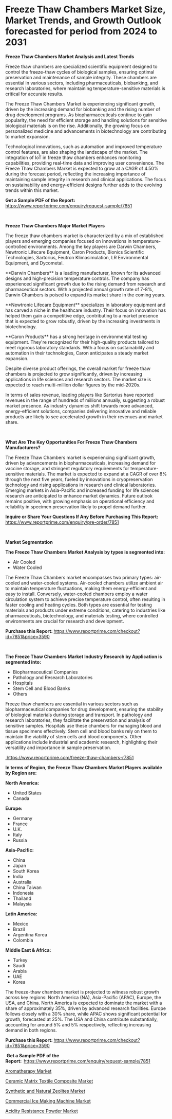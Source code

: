 <p><h1>Freeze Thaw Chambers Market Size, Market Trends, and Growth Outlook forecasted for period from 2024 to 2031</h1></p><p><strong>Freeze Thaw Chambers Market Analysis and Latest Trends</strong></p>
<p><p>Freeze thaw chambers are specialized scientific equipment designed to control the freeze-thaw cycles of biological samples, ensuring optimal preservation and maintenance of sample integrity. These chambers are essential in various sectors, including pharmaceuticals, biobanking, and research laboratories, where maintaining temperature-sensitive materials is critical for accurate results.</p><p>The Freeze Thaw Chambers Market is experiencing significant growth, driven by the increasing demand for biobanking and the rising number of drug development programs. As biopharmaceuticals continue to gain popularity, the need for efficient storage and handling solutions for sensitive biological materials is on the rise. Additionally, the growing focus on personalized medicine and advancements in biotechnology are contributing to market expansion.</p><p>Technological innovations, such as automation and improved temperature control features, are also shaping the landscape of the market. The integration of IoT in freeze thaw chambers enhances monitoring capabilities, providing real-time data and improving user convenience. The Freeze Thaw Chambers Market is expected to grow at a CAGR of 4.50% during the forecast period, reflecting the increasing importance of maintaining sample integrity in research and clinical applications. The focus on sustainability and energy-efficient designs further adds to the evolving trends within this market.</p></p>
<p><strong>Get a Sample PDF of the Report:&nbsp;</strong> <a href="https://www.reportprime.com/enquiry/request-sample/7851?utm_campaign=1596&utm_medium=2&utm_source=Github&utm_content=ia&utm_term=18102024&utm_id=freeze-thaw-chambers">https://www.reportprime.com/enquiry/request-sample/7851</a></p>
<p>&nbsp;</p>
<p><strong>Freeze Thaw Chambers Major Market Players</strong></p>
<p><p>The freeze thaw chambers market is characterized by a mix of established players and emerging companies focused on innovations in temperature-controlled environments. Among the key players are Darwin Chambers, Newtronic Lifecare Equipment, Caron Products, Bionics Scientific Technologies, Sartorius, Feutron Klimasimulation, LR Environmental Equipment, and Dycometal.</p><p>**Darwin Chambers** is a leading manufacturer, known for its advanced designs and high-precision temperature controls. The company has experienced significant growth due to the rising demand from research and pharmaceutical sectors. With a projected annual growth rate of 7-8%, Darwin Chambers is poised to expand its market share in the coming years.</p><p>**Newtronic Lifecare Equipment** specializes in laboratory equipment and has carved a niche in the healthcare industry. Their focus on innovation has helped them gain a competitive edge, contributing to a market presence that is expected to grow robustly, driven by the increasing investments in biotechnology.</p><p>**Caron Products** has a strong heritage in environmental testing equipment. They're recognized for their high-quality products tailored to meet rigorous laboratory standards. With a focus on sustainability and automation in their technologies, Caron anticipates a steady market expansion.</p><p>Despite diverse product offerings, the overall market for freeze thaw chambers is projected to grow significantly, driven by increasing applications in life sciences and research sectors. The market size is expected to reach multi-million dollar figures by the mid-2020s.</p><p>In terms of sales revenue, leading players like Sartorius have reported revenues in the range of hundreds of millions annually, suggesting a robust market presence. As industry dynamics shift towards more advanced, energy-efficient solutions, companies delivering innovative and reliable products are likely to see accelerated growth in their revenues and market share.</p></p>
<p>&nbsp;</p>
<p><strong>What Are The Key Opportunities For Freeze Thaw Chambers Manufacturers?</strong></p>
<p><p>The Freeze Thaw Chambers market is experiencing significant growth, driven by advancements in biopharmaceuticals, increasing demand for vaccine storage, and stringent regulatory requirements for temperature-sensitive materials. The market is expected to expand at a CAGR of over 8% through the next five years, fueled by innovations in cryopreservation technology and rising applications in research and clinical laboratories. Emerging markets in Asia-Pacific and increased funding for life sciences research are anticipated to enhance market dynamics. Future outlook remains positive, with growing emphasis on operational efficiency and reliability in specimen preservation likely to propel demand further.</p></p>
<p><strong>Inquire or Share Your Questions If Any Before Purchasing This Report:</strong> <a href="https://www.reportprime.com/enquiry/pre-order/7851?utm_campaign=1596&utm_medium=2&utm_source=Github&utm_content=ia&utm_term=18102024&utm_id=freeze-thaw-chambers">https://www.reportprime.com/enquiry/pre-order/7851</a></p>
<p>&nbsp;</p>
<p><strong>Market Segmentation</strong></p>
<p><strong>The Freeze Thaw Chambers Market Analysis by types is segmented into:</strong></p>
<p><ul><li>Air Cooled</li><li>Water Cooled</li></ul></p>
<p><p>The Freeze Thaw Chambers market encompasses two primary types: air-cooled and water-cooled systems. Air-cooled chambers utilize ambient air to maintain temperature fluctuations, making them energy-efficient and easy to install. Conversely, water-cooled chambers employ a water circulation system to achieve precise temperature control, often resulting in faster cooling and heating cycles. Both types are essential for testing materials and products under extreme conditions, catering to industries like pharmaceuticals, biotechnology, and materials testing, where controlled environments are crucial for research and development.</p></p>
<p><strong>Purchase this Report:&nbsp;</strong><a href="https://www.reportprime.com/checkout?id=7851&price=3590&utm_campaign=1596&utm_medium=2&utm_source=Github&utm_content=ia&utm_term=18102024&utm_id=freeze-thaw-chambers">https://www.reportprime.com/checkout?id=7851&price=3590</a></p>
<p>&nbsp;</p>
<p><strong>The Freeze Thaw Chambers Market Industry Research by Application is segmented into:</strong></p>
<p><ul><li>Biopharmaceutical Companies</li><li>Pathology and Research Laboratories</li><li>Hospitals</li><li>Stem Cell and Blood Banks</li><li>Others</li></ul></p>
<p><p>Freeze thaw chambers are essential in various sectors such as biopharmaceutical companies for drug development, ensuring the stability of biological materials during storage and transport. In pathology and research laboratories, they facilitate the preservation and analysis of sensitive samples. Hospitals use these chambers for managing blood and tissue specimens effectively. Stem cell and blood banks rely on them to maintain the viability of stem cells and blood components. Other applications include industrial and academic research, highlighting their versatility and importance in sample preservation.</p></p>
<p><a href="https://www.reportprime.com/freeze-thaw-chambers-r7851?utm_campaign=1596&utm_medium=2&utm_source=Github&utm_content=ia&utm_term=18102024&utm_id=freeze-thaw-chambers">&nbsp;https://www.reportprime.com/freeze-thaw-chambers-r7851</a></p>
<p><strong>In terms of Region, the Freeze Thaw Chambers Market Players available by Region are:</strong></p>
<p>
    <p> <strong> North America: </strong>
        <ul>
            <li>United States</li>
            <li>Canada</li>
        </ul>
        </p> 
    <p> <strong> Europe: </strong>
        <ul>
            <li>Germany</li>
            <li>France</li>
            <li>U.K.</li>
            <li>Italy</li>
            <li>Russia</li>
        </ul>
        </p> 
    <p> <strong> Asia-Pacific: </strong>
        <ul>
            <li>China</li>
            <li>Japan</li>
            <li>South Korea</li>
            <li>India</li>
            <li>Australia</li>
            <li>China Taiwan</li>
            <li>Indonesia</li>
            <li>Thailand</li>
            <li>Malaysia</li>
        </ul>
        </p> 
    <p> <strong> Latin America: </strong>
        <ul>
            <li>Mexico</li>
            <li>Brazil</li>
            <li>Argentina Korea</li>
            <li>Colombia</li>
        </ul>
        </p> 
    <p> <strong> Middle East & Africa: </strong>
        <ul>
            <li>Turkey</li>
            <li>Saudi</li>
            <li>Arabia</li>
            <li>UAE</li>
            <li>Korea</li>
        </ul>
    </p>
    </p>
<p><p>The freeze-thaw chambers market is projected to witness robust growth across key regions: North America (NA), Asia-Pacific (APAC), Europe, the USA, and China. North America is expected to dominate the market with a share of approximately 35%, driven by advanced research facilities. Europe follows closely with a 30% share, while APAC shows significant potential for growth, forecasted at 25%. The USA and China contribute substantially, accounting for around 5% and 5% respectively, reflecting increasing demand in both regions.</p></p>
<p><strong>Purchase this Report: </strong><a href="https://www.reportprime.com/checkout?id=7851&price=3590&utm_campaign=1596&utm_medium=2&utm_source=Github&utm_content=ia&utm_term=18102024&utm_id=freeze-thaw-chambers">https://www.reportprime.com/checkout?id=7851&price=3590</a></p>
<p>&nbsp;<strong>Get a Sample PDF of the Report:&nbsp;&nbsp;</strong><a href="https://www.reportprime.com/enquiry/request-sample/7851?utm_campaign=1596&utm_medium=2&utm_source=Github&utm_content=ia&utm_term=18102024&utm_id=freeze-thaw-chambers">https://www.reportprime.com/enquiry/request-sample/7851</a></p>
<p><strong></strong></p>
<p><p><a href="https://github.com/KamrulHadi87/Market-Research-Report-List-1/blob/main/aromatherapy-market.md?utm_campaign=1596&utm_medium=2&utm_source=Github&utm_content=ia&utm_term=18102024&utm_id=freeze-thaw-chambers">Aromatherapy Market</a></p><p><a href="https://www.linkedin.com/pulse/ceramic-matrix-textile-composite-market-trends-strategic-mih3f?utm_campaign=1596&utm_medium=2&utm_source=Github&utm_content=ia&utm_term=18102024&utm_id=freeze-thaw-chambers">Ceramic Matrix Textile Composite Market</a></p><p><a href="https://www.linkedin.com/pulse/synthetic-natural-zeolites-value-chain-analysis-from-raw-materials-kifhf?utm_campaign=1596&utm_medium=2&utm_source=Github&utm_content=ia&utm_term=18102024&utm_id=freeze-thaw-chambers">Synthetic and Natural Zeolites Market</a></p><p><a href="https://issuu.com/reportprime-2/docs/commercial-ice-making-machine-marke_e41229d68b5240?utm_campaign=1596&utm_medium=2&utm_source=Github&utm_content=ia&utm_term=18102024&utm_id=freeze-thaw-chambers">Commercial Ice Making Machine Market</a></p><p><a href="https://www.linkedin.com/pulse/key-drivers-acidity-resistance-powder-market-trends-future-xhsnf?utm_campaign=1596&utm_medium=2&utm_source=Github&utm_content=ia&utm_term=18102024&utm_id=freeze-thaw-chambers">Acidity Resistance Powder Market</a></p></p>